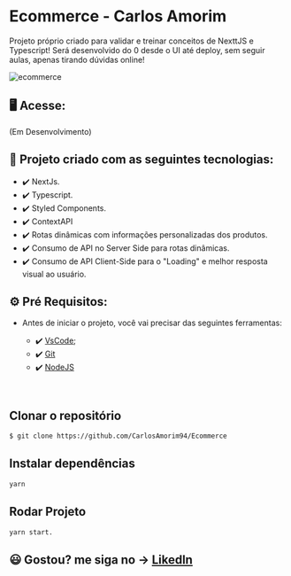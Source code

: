 # Ecommerce - Carlos Amorim

Projeto próprio criado para validar e treinar conceitos de NexttJS e Typescript!
Será desenvolvido do 0 desde o UI até deploy, sem seguir aulas, apenas tirando dúvidas online!

![ecommerce](https://user-images.githubusercontent.com/83739628/171518128-4c980efc-cf89-4e00-a109-f90f312941e0.gif)


## 🖥️ Acesse:

(Em Desenvolvimento)


## 🚀 Projeto criado com as seguintes tecnologias:

- ✔️ NextJs.
- ✔️ Typescript.
- ✔️ Styled Components.
- ✔️ ContextAPI
- ✔️ Rotas dinâmicas com informações personalizadas dos produtos.
- ✔️ Consumo de API no Server Side para rotas dinâmicas.
- ✔️ Consumo de API Client-Side para o "Loading" e melhor resposta visual ao usuário.


## ⚙ Pré Requisitos:

- Antes de iniciar o projeto, você vai precisar das seguintes ferramentas: 

    - ✔️ [VsCode](https://code.visualstudio.com/download);
    - ✔️ [Git](https://git-scm.com/)
    - ✔️ [NodeJS](https://nodejs.org/en/download/)

<br>

## Clonar o repositório
```bash
$ git clone https://github.com/CarlosAmorim94/Ecommerce
```

## Instalar dependências
```bash
yarn
```

## Rodar Projeto
```bash
yarn start.
```

## 😃 Gostou? me siga no -> [Likedln](https://www.linkedin.com/in/CarlosAmorim94/)
